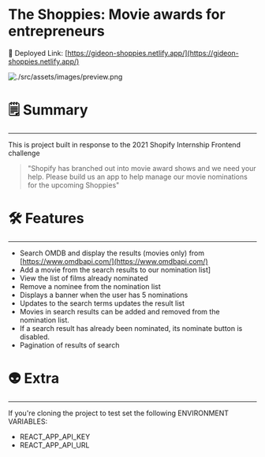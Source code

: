 # The Shoppies: Movie awards for entrepreneurs

💫 Deployed Link: [https://gideon-shoppies.netlify.app/](https://gideon-shoppies.netlify.app/)

![./src/assets/images/preview.png](The%20Shoppies%20Movie%20awards%20for%20entrepreneurs%200dc3527035ec4e90b885cf75d4d926be/Screenshot_2021-01-15_at_14.42.46.png)

# 🗒️ Summary

---

This is project built in response to the 2021 Shopify Internship Frontend challenge 

> "Shopify has branched out into movie award shows and we need your help. Please build us an app to help manage our movie nominations for the upcoming Shoppies"

# 🛠️ Features

---

- Search OMDB and display the results (movies only) from [https://www.omdbapi.com/](https://www.omdbapi.com/)
- Add a movie from the search results to our nomination list]
- View the list of films already nominated
- Remove a nominee from the nomination list
- Displays a banner when the user has 5 nominations
- Updates to the search terms  updates the result list
- Movies in search results can be added and removed from the nomination list.
- If a search result has already been nominated, its nominate button is disabled.
- Pagination of results of search

# 👽 Extra

---

If you're cloning the project to test set the following ENVIRONMENT VARIABLES:

- REACT_APP_API_KEY
- REACT_APP_API_URL
